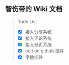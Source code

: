 ## 智伤帝的 Wiki 文档

> Todo List
> - [x] 接入分享系统
> - [x] 接入评论系统
> - [x] 接入分页系统
> - [x] edit on github 插件
> - [x] 字数插件


